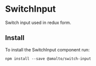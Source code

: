 # SwitchInput

Switch input used in redux form.

## Install
To install the SwitchInput component run:
```terminal
npm install --save @amalto/switch-input
```